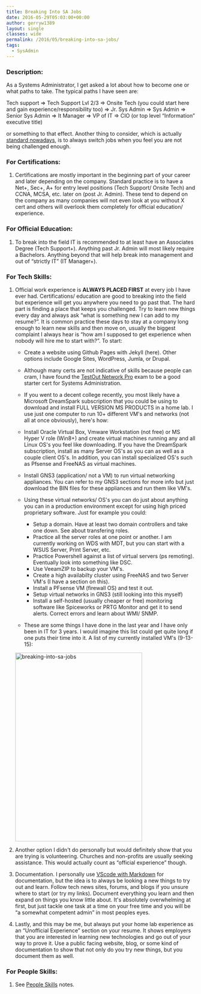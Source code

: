 ```yaml
---
title: Breaking Into SA Jobs
date: 2016-05-29T05:03:00+00:00
author: gerryw1389
layout: single
classes: wide
permalink: /2016/05/breaking-into-sa-jobs/
tags:
  - SysAdmin
---
```

<!--more-->

### Description:

As a Systems Administrator, I get asked a lot about how to become one or what paths to take. The typical paths I have seen are:

Tech support => Tech Support Lvl 2/3 => Onsite Tech (you could start here and gain experience/responsibility too) => Jr. Sys Admin => Sys Admin => Senior Sys Admin => It Manager => VP of IT => CIO (or top level &#8220;Information&#8221; executive title)

or something to that effect. Another thing to consider, which is actually [standard nowadays](http://thedailywtf.com/articles/Up-or-Out-Solving-the-IT-Turnover-Crisis), is to always switch jobs when you feel you are not being challenged enough.

### For Certifications:

1. Certifications are mostly important in the beginning part of your career and later depending on the company. Standard practice is to have a Net+, Sec+, A+ for entry level positions (Tech Support/ Onsite Tech) and CCNA, MCSA, etc. later on (post Jr. Admin). These tend to depend on the company as many companies will not even look at you without X cert and others will overlook them completely for official education/ experience.

### For Official Education:

1. To break into the field IT is recommended to at least have an Associates Degree (Tech Support+). Anything past Jr. Admin will most likely require a Bachelors. Anything beyond that will help break into management and out of &#8220;strictly IT&#8221; (IT Manager+).

### For Tech Skills:

1. Official work experience is **ALWAYS PLACED FIRST** at every job I have ever had. Certifications/ education are good to breaking into the field but experience will get you anywhere you need to go past that. The hard part is finding a place that keeps you challenged. Try to learn new things every day and always ask &#8220;what is something new I can add to my resume?&#8221;. It is common practice these days to stay at a company long enough to learn new skills and then move on, usually the biggest complaint I always hear is &#8220;how am I supposed to get experience when nobody will hire me to start with?&#8221;. To start:

   - Create a website using Github Pages with Jekyll (here). Other options include Google Sites, WordPress, Jumla, or Drupal.

   - Although many certs are not indicative of skills because people can cram, I have found the [TestOut Network Pro](https://www.testout.com/courses/network-pro) exam to be a good starter cert for Systems Administration.

   - If you went to a decent college recently, you most likely have a Microsoft DreamSpark subscription that you could be using to download and install FULL VERSION MS PRODUCTS in a home lab. I use just one computer to run 10+ different VM's and networks (not all at once obviously), here's how:

   - Install Oracle Virtual Box, Vmware Workstation (not free) or MS Hyper V role (Win8+) and create virtual machines running any and all Linux OS's you feel like downloading. If you have the DreamSpark subscription, install as many Server OS's as you can as well as a couple client OS's. In addition, you can install specialized OS's such as Pfsense and FreeNAS as virtual machines.

   - Install GNS3 (application/ not a VM) to run virtual networking appliances. You can refer to my GNS3 sections for more info but just download the BIN files for these appliances and run them like VM's.

   - Using these virtual networks/ OS's you can do just about anything you can in a production environment except for using high priced proprietary software. Just for example you could:

     - Setup a domain. Have at least two domain controllers and take one down. See about transfering roles.  
     - Practice all the server roles at one point or another. I am currently working on WDS with MDT, but you can start with a WSUS Server, Print Server, etc.  
     - Practice Powershell against a list of virtual servers (ps remoting). Eventually look into something like DSC.  
     - Use VeeamZIP to backup your VM's.  
     - Create a high availabilty cluster using FreeNAS and two Server VM's (I have a section on this).  
     - Install a PFsense VM (firewall OS) and test it out.  
     - Setup virtual networks in GNS3 (still looking into this myself)  
     - Install a self-hosted (usually cheaper or free) monitoring software like Spiceworks or PRTG Monitor and get it to send alerts. Correct errors and learn about WMI/ SNMP.  
   
   - These are some things I have done in the last year and I have only been in IT for 3 years. I would imagine this list could get quite long if one puts their time into it. A list of my currently installed VM's (9-13-15):

   <img class="alignnone wp-image-637 size-full" src="https://automationadmin.com/assets/images/uploads/2016/09/breaking-into-sa-jobs.png" alt="breaking-into-sa-jobs" width="338" height="503" srcset="https://automationadmin.com/assets/images/uploads/2016/09/breaking-into-sa-jobs.png 338w, https://automationadmin.com/assets/images/uploads/2016/09/breaking-into-sa-jobs-202x300.png 202w" sizes="(max-width: 338px) 100vw, 338px" />

2. Another option I didn't do personally but would definitely show that you are trying is volunteering. Churches and non-profits are usually seeking assistance. This would actually count as &#8220;official experience&#8221; though.

3. Documentation. I personally use [VScode with Markdown](https://automationadmin.com/2019/06/vscode-config) for documentation, but the idea is to always be looking a new things to try out and learn. Follow tech news sites, forums, and blogs if you unsure where to start (or try my links). Document everything you learn and then expand on things you know little about. It's absolutely overwhelming at first, but just tackle one task at a time on your free time and you will be &#8220;a somewhat competent admin&#8221; in most peoples eyes.

4. Lastly, and this may be me, but always put your home lab experience as an &#8220;Unofficial Experience&#8221; section on your resume. It shows employers that you are interested in learning new technologies and go out of your way to prove it. Use a public facing website, blog, or some kind of documentation to show that not only do you try new things, but you document them as well.

### For People Skills:

1. See [People Skills](https://automationadmin.com/2016/05/people-skills/) notes.
